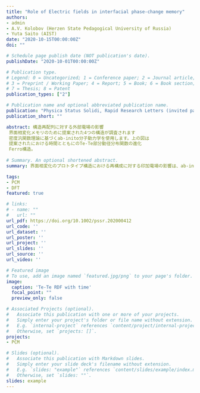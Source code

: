 ```yaml
---
title: "Role of Electric fields in interfacial phase-change memory"
authors:
- admin
- A.V. Kolobov (Herzen State Pedagogical University of Russia)
- Yuta Saito (AIST)
date: "2020-10-15T00:00:00Z"
doi: ""

# Schedule page publish date (NOT publication's date).
publishDate: "2020-10-01T00:00:00Z"

# Publication type.
# Legend: 0 = Uncategorized; 1 = Conference paper; 2 = Journal article;
# 3 = Preprint / Working Paper; 4 = Report; 5 = Book; 6 = Book section;
# 7 = Thesis; 8 = Patent
publication_types: ["2"]

# Publication name and optional abbreviated publication name.
publication: "Physica Status Solidi, Rapid Research Letters (invited paper) , (in press)"
publication_short: ""

abstract: 構造再配列に対する外部電場の影響
 界面相変化メモリのために提案された4つの構造が調査されます
 密度汎関数理論に基づくab-inito分子動力学を使用します。上の図は
 提案されたにおける時間とともにのTe-Te部分動径分布関数の進化
 Ferro構造。
 
# Summary. An optional shortened abstract.
summary: 界面相変化のプロトタイプ構造における再構成に対する印加電場の影響は、ab-initio分子動力学法と密度汎関数理論を使用して調査されます。

tags:
- PCM
- DFT
featured: true

# links:
# - name: ""
#   url: ""
url_pdf: https://doi.org/10.1002/pssr.202000412
url_code: ''
url_dataset: ''
url_poster: ''
url_project: ''
url_slides: ''
url_source: ''
url_video: ''

# Featured image
# To use, add an image named `featured.jpg/png` to your page's folder. 
image:
  caption: 'Te-Te RDF with time'
  focal_point: ""
  preview_only: false

# Associated Projects (optional).
#   Associate this publication with one or more of your projects.
#   Simply enter your project's folder or file name without extension.
#   E.g. `internal-project` references `content/project/internal-project/index.md`.
#   Otherwise, set `projects: []`.
projects:
- PCM

# Slides (optional).
#   Associate this publication with Markdown slides.
#   Simply enter your slide deck's filename without extension.
#   E.g. `slides: "example"` references `content/slides/example/index.md`.
#   Otherwise, set `slides: ""`.
slides: example
---
```



<!-- 
{{% alert note %}}
Click the *Slides* button above to demo Academic's Markdown slides feature.
{{% /alert %}}
 -->


